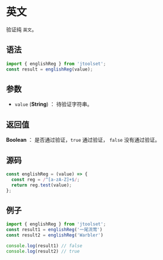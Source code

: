 

# 英文

验证纯 `英文`。

## 语法

```js
import { englishReg } from 'jtoolset';
const result = englishReg(value);
```

## 参数

- `value` (**String**) ： 待验证字符串。

## 返回值

**Boolean** ： 是否通过验证，`true` 通过验证， `false` 没有通过验证。

## 源码

```js
const englishReg = (value) => {
  const reg = /^[a-zA-Z]+$/;
  return reg.test(value);
};
```

## 例子

```js
import { englishReg } from 'jtoolset';
const result1 = englishReg('一尾流莺')
const result2 = englishReg('Warbler')

console.log(result1) // false
console.log(result2) // true
```
